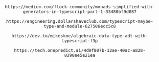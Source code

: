 <p align="center">
    <samp>
        https://medium.com/flock-community/monads-simplified-with-generators-in-typescript-part-1-33486bf9d887
        <br />
        <br />
        https://engineering.dollarshaveclub.com/typescript-maybe-type-and-module-627506ecc5c8
        <br/>
        <br/>
        https://dev.to/mikeskoe/algebraic-data-type-adt-with-typescript-f3p
        <br/>
        <br/>
        https://tech.onepredict.ai/4d9f807b-12ae-40ac-a828-0390ee5e21ea
    </samp>
</p>
